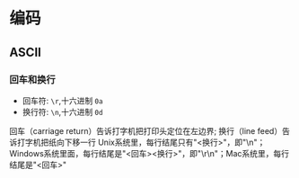 # 编码
## ASCII
### 回车和换行
- 回车符: `\r`,十六进制 `0a`
- 换行符: `\n`,十六进制 `0d`

回车（carriage return）告诉打字机把打印头定位在左边界; 换行（line feed）告诉打字机把纸向下移一行
Unix系统里，每行结尾只有"<换行>"，即"\n"；Windows系统里面，每行结尾是"<回车><换行>"，即"\r\n"；Mac系统里，每行结尾是"<回车>"